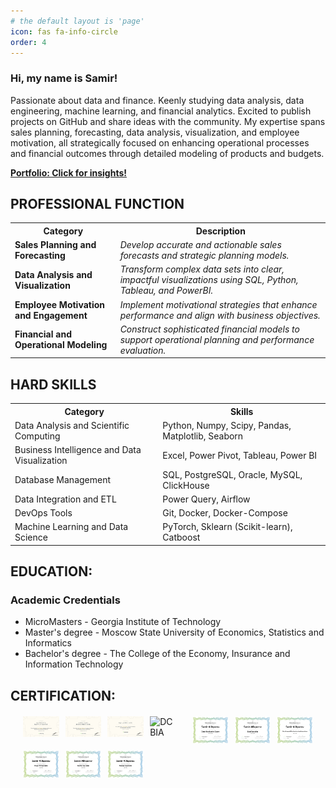 ```yaml
---
# the default layout is 'page'
icon: fas fa-info-circle
order: 4
---
```

 ### Hi, my name is Samir!

Passionate about data and finance. Keenly studying data analysis, data engineering, machine learning, and financial analytics. 
Excited to publish projects on GitHub and share ideas with the community. My expertise spans sales planning, forecasting, data analysis, visualization, and employee motivation, all strategically focused on enhancing operational processes and financial outcomes through detailed modeling of products and budgets.

[**Portfolio: Click for insights!**](https://samiralikperov.github.io/about/)


<h2>PROFESSIONAL FUNCTION</h2>
<table>
  <tr>
    <th>Category</th>
    <th>Description</th>
  </tr>
  <tr>
    <td><strong>Sales Planning and Forecasting</strong></td>
    <td><em>Develop accurate and actionable sales forecasts and strategic planning models.</em></td>
  </tr>
  <tr>
    <td><strong>Data Analysis and Visualization</strong></td>
    <td><em>Transform complex data sets into clear, impactful visualizations using SQL, Python, Tableau, and PowerBI.</em></td>
  </tr>
  <tr>
    <td><strong>Employee Motivation and Engagement</strong></td>
    <td><em>Implement motivational strategies that enhance performance and align with business objectives.</em></td>
  </tr>
  <tr>
    <td><strong>Financial and Operational Modeling</strong></td>
    <td><em>Construct sophisticated financial models to support operational planning and performance evaluation.</em></td>
  </tr>
</table>

<h2>HARD SKILLS</h2>
<table>
  <tr>
    <th>Category</th>
    <th>Skills</th>
  </tr>
  <tr>
    <td>Data Analysis and Scientific Computing</td>
    <td>Python, Numpy, Scipy, Pandas, Matplotlib, Seaborn</td>
  </tr>
  <tr>
    <td>Business Intelligence and Data Visualization</td>
    <td>Excel, Power Pivot, Tableau, Power BI</td>
  </tr>
  <tr>
    <td>Database Management</td>
    <td>SQL, PostgreSQL, Oracle, MySQL, ClickHouse</td>
  </tr>
  <tr>
    <td>Data Integration and ETL</td>
    <td>Power Query, Airflow</td>
  </tr>
  <tr>
    <td>DevOps Tools</td>
    <td>Git, Docker, Docker-Compose</td>
  </tr>
  <tr>
    <td>Machine Learning and Data Science</td>
    <td>PyTorch, Sklearn (Scikit-learn), Catboost</td>
  </tr>
</table>



##  EDUCATION:
### Academic Credentials
- MicroMasters - Georgia Institute of Technology
- Master's degree - Moscow State University of Economics, Statistics and Informatics
- Bachelor's degree - The College of the Economy, Insurance and Information Technology

##  CERTIFICATION:
<style>
  .image-grid {
    display: grid;
    grid-template-columns: repeat(auto-fit, minmax(50px, 1fr));
    gap: 10px;
    margin: 20px;
  }

  .image-grid img {
    width: 100%;
    height: auto;
    transition: transform 0.3s ease;
    cursor: pointer;
  }

  .image-grid img:hover {
    transform: scale(1.2);
  }
</style>

<div class="image-grid">
  <img src="/assets/img/certif/dc_daa.jpg" alt="DC Data Analysis">
  <img src="/assets/img/certif/dc_dea.jpg" alt="DC DEA">
  <img src="/assets/img/certif/dc_sql.jpg" alt="DC SQL">
  <img src="/assets/img/certif/dc_bia.jpg" alt="DC BIA">
  <img src="/assets/img/certif/ma_dve.jpg" alt="MA DVE">
  <img src="/assets/img/certif/ma_es.jpg" alt="MA ES">
  <img src="/assets/img/certif/ma_ml.jpg" alt="MA ML">
  <img src="/assets/img/certif/ma_pbi.jpg" alt="MA Power BI">
  <img src="/assets/img/certif/ma_sql.jpg" alt="MA SQL">
  <img src="/assets/img/certif/ma_tableau.jpg" alt="MA Tableau">
</div>
